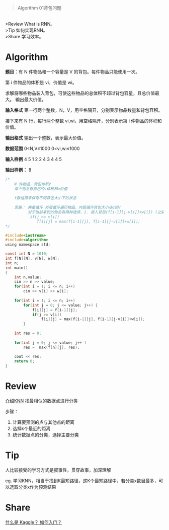 >Algorithm 01背包问题
<br/>
>Review What is RNN。
<br/>
>Tip 如何实现RNN。
<br/>
>Share 学习效率。


# Algorithm

**题目**：有 N 件物品和一个容量是 V 的背包。每件物品只能使用一次。

第 i 件物品的体积是 vi，价值是 wi。

求解将哪些物品装入背包，可使这些物品的总体积不超过背包容量，且总价值最大。
输出最大价值。

**输入格式**
第一行两个整数，N，V，用空格隔开，分别表示物品数量和背包容积。

接下来有 N 行，每行两个整数 vi,wi，用空格隔开，分别表示第 i 件物品的体积和价值。

**输出格式**
输出一个整数，表示最大价值。

**数据范围**
0<N,V≤1000
0<vi,wi≤1000

**输入样例**
4 5
1 2
2 4
3 4
4 5

**输出样例：**
8

```c
/*
    N 件物品，背包体积V
    每个物品有自己的v体积和w价值
    
    f数组用来保存不同背包大小下的状态
    
    思路： 两重循环 外层循环遍历物品，内层循环背包大小从0到V
          对于当前拿到的物品有两种选择，1. 装入背包(f[i-1][j-v[i]]+w[i]) (之前的价值+当前物品的价值 需要满足放该物品时，体积够) 2 不装入背包 f[i-1][j](只看之前的状态)
           if(j >= v[i])
              f[i][j] = max(f[i-1][j], f[i-1][j-v[i]]+w[i]);
*/

#include<iostream>
#include<algorithm>
using namespace std;

const int N = 1010;
int f[N][N], v[N], w[N];
int n;
int main()
{
    int n,value;
    cin >> n >> value;
    for(int i = 1; i <= n; i++)
        cin >> v[i] >> w[i];
    
    for(int i = 1; i <= n; i++)
        for(int j = 0; j <= value; j++) {
            f[i][j] = f[i-1][j];
            if(j >= v[i])
                f[i][j] = max(f[i-1][j], f[i-1][j-v[i]]+w[i]);
        }
        
    int res = 0;
    
    for(int j = 0; j <= value; j++ )
        res =  max(f[n][j], res);
        
    cout << res;
    return 0;
}
```

# Review
[介绍KNN](https://towardsdatascience.com/introduction-to-k-nearest-neighbors-3b534bb11d26)
找最相似的数据点进行分类

步骤：
1. 计算要预测的点与其他点的距离
2. 选择k个最近的距离
3. 统计数据点的分类，选择主要分类


# Tip

人比较接受的学习方式是叙事性，贯穿故事，加深理解

eg. 学习KNN，相当于找到K最短路径，这K个最短路径中，若分类x数目最多，可以选取分类x作为预测结果


# Share

[什么是 Kaggle？ 如何入门？](https://zhuanlan.zhihu.com/p/25686876)

